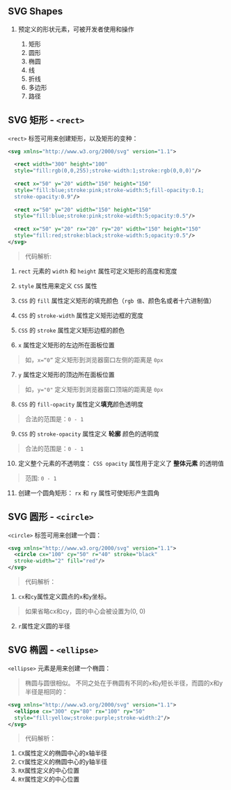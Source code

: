 SVG Shapes
-----------
1. 预定义的形状元素，可被开发者使用和操作

    1. 矩形 <rect>
    2. 圆形 <circle>
    3. 椭圆 <ellipse>
    4. 线 <line>
    5. 折线 <polyline>
    6. 多边形 <polygon>
    7. 路径 <path>


SVG 矩形 - `<rect>`
----------------

`<rect>` 标签可用来创建矩形，以及矩形的变种：

```xml
<svg xmlns="http://www.w3.org/2000/svg" version="1.1">
  
  <rect width="300" height="100"
  style="fill:rgb(0,0,255);stroke-width:1;stroke:rgb(0,0,0)"/>
  
  <rect x="50" y="20" width="150" height="150"
  style="fill:blue;stroke:pink;stroke-width:5;fill-opacity:0.1;
  stroke-opacity:0.9"/>
  
  <rect x="50" y="20" width="150" height="150"
  style="fill:blue;stroke:pink;stroke-width:5;opacity:0.5"/>
  
  <rect x="50" y="20" rx="20" ry="20" width="150" height="150"
  style="fill:red;stroke:black;stroke-width:5;opacity:0.5"/>
</svg>

```

> 代码解析:
1. `rect` 元素的 `width` 和 `height` 属性可定义矩形的高度和宽度
2. `style` 属性用来定义 `CSS` 属性
3. `CSS` 的 `fill` 属性定义矩形的填充颜色（`rgb 值`、颜色名或者十六进制值）
4. `CSS` 的 `stroke-width` 属性定义矩形边框的宽度
5. `CSS` 的 `stroke` 属性定义矩形边框的颜色

6. `x` 属性定义矩形的左边所在面板位置
  > 如，`x=“0”` 定义矩形到浏览器窗口左侧的距离是 `0px`
7. `y` 属性定义矩形的顶边所在面板位置
  > 如，`y="0"` 定义矩形到浏览器窗口顶端的距离是 `0px`
8. `CSS` 的 `fill-opacity` 属性定义**填充**颜色透明度
  > 合法的范围是：`0 - 1`
9. `CSS` 的 `stroke-opacity` 属性定义 **轮廓** 颜色的透明度
  > 合法的范围是：`0 - 1`
10. 定义整个元素的不透明度：
  `CSS opacity` 属性用于定义了 **整体元素** 的透明值 
  > 范围: `0 - 1`
11. 创建一个圆角矩形：
  `rx` 和 `ry` 属性可使矩形产生圆角


SVG 圆形 - `<circle>`
---------------------

`<circle>` 标签可用来创建一个圆：


```xml
<svg xmlns="http://www.w3.org/2000/svg" version="1.1">
  <circle cx="100" cy="50" r="40" stroke="black"
  stroke-width="2" fill="red"/>
</svg>
```
> 代码解析：

1. `cx`和`cy`属性定义圆点的`x`和`y`坐标。
  >如果省略cx和cy，圆的中心会被设置为(0, 0)
2. `r`属性定义圆的半径



SVG 椭圆 - `<ellipse>`
-------------------

`<ellipse>` 元素是用来创建一个椭圆：

> 椭圆与圆很相似。
> 不同之处在于椭圆有不同的`x`和`y`短长半径，而圆的x和y半径是相同的：


```xml
<svg xmlns="http://www.w3.org/2000/svg" version="1.1">
  <ellipse cx="300" cy="80" rx="100" ry="50"
  style="fill:yellow;stroke:purple;stroke-width:2"/>
</svg>
```

> 代码解析：

1. `CX`属性定义的椭圆中心的x轴半径
2. `CY`属性定义的椭圆中心的y轴半径
3. `RX`属性定义的中心位置
4. `RY`属性定义的中心位置


